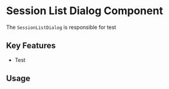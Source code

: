 # Session List Dialog Component

The `SessionListDialog` is responsible for test

## Key Features
- Test

## Usage

